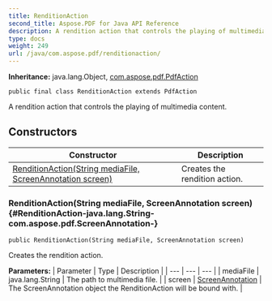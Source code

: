 ```yaml
---
title: RenditionAction
second_title: Aspose.PDF for Java API Reference
description: A rendition action that controls the playing of multimedia content.
type: docs
weight: 249
url: /java/com.aspose.pdf/renditionaction/
---
```

**Inheritance:**
java.lang.Object, [com.aspose.pdf.PdfAction](../../com.aspose.pdf/pdfaction)
```
public final class RenditionAction extends PdfAction
```

A rendition action that controls the playing of multimedia content.
## Constructors

| Constructor | Description |
| --- | --- |
| [RenditionAction(String mediaFile, ScreenAnnotation screen)](#RenditionAction-java.lang.String-com.aspose.pdf.ScreenAnnotation-) | Creates the rendition action. |
### RenditionAction(String mediaFile, ScreenAnnotation screen) {#RenditionAction-java.lang.String-com.aspose.pdf.ScreenAnnotation-}
```
public RenditionAction(String mediaFile, ScreenAnnotation screen)
```


Creates the rendition action.

**Parameters:**
| Parameter | Type | Description |
| --- | --- | --- |
| mediaFile | java.lang.String | The path to multimedia file. |
| screen | [ScreenAnnotation](../../com.aspose.pdf/screenannotation) | The ScreenAnnotation object the RenditionAction will be bound with. |


